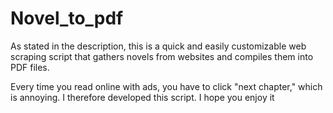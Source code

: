 # Novel_to_pdf
As stated in the description, this is a quick and easily customizable web scraping script that gathers novels from websites and compiles them into PDF files.

Every time you read online with ads, you have to click "next chapter," which is annoying. I therefore developed this script. I hope you enjoy it
